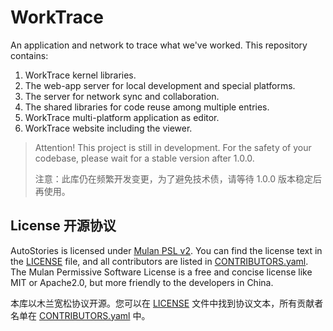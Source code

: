 # WorkTrace

An application and network to trace what we've worked. This repository contains:

1. WorkTrace kernel libraries.
2. The web-app server for local development and special platforms.
3. The server for network sync and collaboration.
4. The shared libraries for code reuse among multiple entries.
5. WorkTrace multi-platform application as editor.
6. WorkTrace website including the viewer.

> Attention! This project is still in development. For the safety of your codebase, please wait for a stable version after 1.0.0.
>
> 注意：此库仍在频繁开发变更，为了避免技术债，请等待 1.0.0 版本稳定后再使用。

## License 开源协议

AutoStories is licensed under [Mulan PSL v2](http://license.coscl.org.cn/MulanPSL2). You can find the license text in the [LICENSE](./LICENSE) file, and all contributors are listed in [CONTRIBUTORS.yaml](./CONTRIBUTORS.yaml). The Mulan Permissive Software License is a free and concise license like MIT or Apache2.0, but more friendly to the developers in China.

本库以木兰宽松协议开源。您可以在 [LICENSE](./LICENSE) 文件中找到协议文本，所有贡献者名单在 [CONTRIBUTORS.yaml](./CONTRIBUTORS.yaml) 中。

